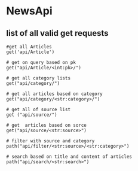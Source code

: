 # NewsApi


## list of all valid get requests
    #get all Articles
    get('api/Article')
    
    # get on query based on pk
    get("api/Article/<int:pk>/")
    
    # get all category lists
    get("api/category/")
    
    # get all articles based on category 
    get("api/category/<str:category>/")
    
    # get all of source list
    get ("api/source/")
    
    # get  articles based on sorce 
    get("api/source/<str:source>")
    
    # filter with source and category
    path("api/filter/<str:source>/<str:category>")
    
    # search based on title and content of articles
    path("api/search/<str:search>")
        
